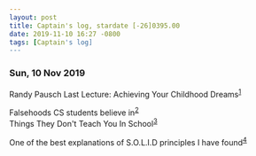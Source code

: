 ```yaml
---
layout: post
title: Captain's log, stardate [-26]0395.00
date: 2019-11-10 16:27 -0800
tags: [Captain's log]
---
```


### Sun, 10 Nov 2019
Randy Pausch Last Lecture: Achieving Your Childhood Dreams<sup>[1]</sup>

Falsehoods CS students believe in<sup>[2]</sup>  
Things They Don't Teach You In School<sup>[3]</sup>

One of the best explanations of S.O.L.I.D principles I have found<sup>[4]</sup>


[1]: https://www.youtube.com/watch?v=ji5_MqicxSo
[2]: https://www.netmeister.org/blog/cs-falsehoods.html
[3]: https://www.netmeister.org/blog/semper-ubi-sub-ubi.html
[4]: https://scotch.io/bar-talk/s-o-l-i-d-the-first-five-principles-of-object-oriented-design
